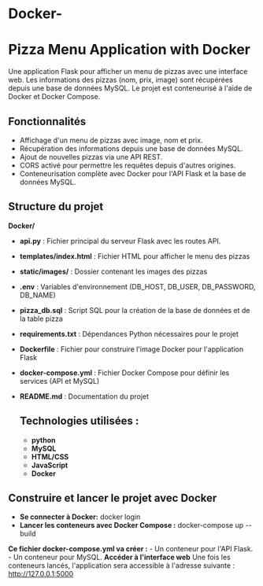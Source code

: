 # Docker-

# Pizza Menu Application with Docker

Une application Flask pour afficher un menu de pizzas avec une interface web. Les informations des pizzas (nom, prix, image) sont récupérées depuis une base de données MySQL. Le projet est conteneurisé à l'aide de Docker et Docker Compose.

## Fonctionnalités

- Affichage d'un menu de pizzas avec image, nom et prix.
- Récupération des informations depuis une base de données MySQL.
- Ajout de nouvelles pizzas via une API REST.
- CORS activé pour permettre les requêtes depuis d'autres origines.
- Conteneurisation complète avec Docker pour l'API Flask et la base de données MySQL.

## Structure du projet

 **Docker/**
 - **api.py** : Fichier principal du serveur Flask avec les routes API.
 - **templates/index.html** : Fichier HTML pour afficher le menu des pizzas
 - **static/images/** : Dossier contenant les images des pizzas
 - **.env** : Variables d'environnement (DB_HOST, DB_USER, DB_PASSWORD, DB_NAME)
 - **pizza_db.sql** : Script SQL pour la création de la base de données et de la table pizza
 - **requirements.txt** : Dépendances Python nécessaires pour le projet
 - **Dockerfile** : Fichier pour construire l'image Docker pour l'application Flask
 - **docker-compose.yml** : Fichier Docker Compose pour définir les services (API et MySQL)
 - **README.md** : Documentation du projet

   ## Technologies utilisées :
   - **python**
   - **MySQL**
   - **HTML/CSS**
   - **JavaScript**
   - **Docker**
     
  ## Construire et lancer le projet avec Docker
  
   - **Se connecter à Docker:**
      docker login
   - **Lancer les conteneurs avec Docker Compose :**
      docker-compose up --build
     
  **Ce fichier docker-compose.yml va créer :**
     - Un conteneur pour l'API Flask.
     - Un conteneur pour MySQL.
  **Accéder à l'interface web**
   Une fois les conteneurs lancés, l'application sera accessible à l'adresse suivante :
   http://127.0.0.1:5000





